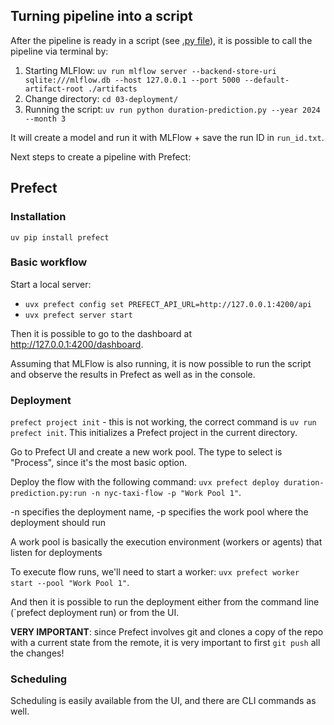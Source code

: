 ## Turning pipeline into a script

After the pipeline is ready in a script (see [.py file](duration-prediction.py)), it is possible to call the pipeline via terminal by:
1. Starting MLFlow: `uv run mlflow server --backend-store-uri sqlite:///mlflow.db --host 127.0.0.1 --port 5000 --default-artifact-root ./artifacts`
2. Change directory: `cd 03-deployment/`
2. Running the script: `uv run python duration-prediction.py --year 2024 --month 3`

It will create a model and run it with MLFlow + save the run ID in `run_id.txt`.

Next steps to create a pipeline with Prefect:

## Prefect

### Installation

`uv pip install prefect`

### Basic workflow

Start a local server:
* `uvx prefect config set PREFECT_API_URL=http://127.0.0.1:4200/api`
* `uvx prefect server start`

Then it is possible to go to the dashboard at http://127.0.0.1:4200/dashboard.

Assuming that MLFlow is also running, it is now possible to run the script and observe the results in Prefect as well as in the console.

### Deployment

`prefect project init` - this is not working, the correct command is `uv run prefect init`. This initializes a Prefect project in the current directory.

Go to Prefect UI and create a new work pool. The type to select is "Process", since it's the most basic option.

Deploy the flow with the following command: `uvx prefect deploy duration-prediction.py:run -n nyc-taxi-flow -p "Work Pool 1"`.

-n specifies the deployment name, -p specifies the work pool where the deployment should run

A work pool is basically the execution environment (workers or agents) that listen for deployments

To execute flow runs, we'll need to start a worker: `uvx prefect worker start --pool "Work Pool 1"`.

And then it is possible to run the deployment either from the command line (`prefect deployment run) or from the UI.

**VERY IMPORTANT**: since Prefect involves git and clones a copy of the repo with a current state from the remote, it is very important to first `git push` all the changes!

### Scheduling

Scheduling is easily available from the UI, and there are CLI commands as well.